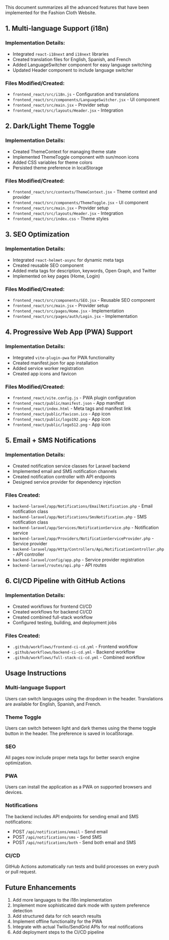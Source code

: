 

This document summarizes all the advanced features that have been implemented for the Fashion Cloth Website.

## 1. Multi-language Support (i18n)

### Implementation Details:
- Integrated `react-i18next` and `i18next` libraries
- Created translation files for English, Spanish, and French
- Added LanguageSwitcher component for easy language switching
- Updated Header component to include language switcher

### Files Modified/Created:
- `frontend_react/src/i18n.js` - Configuration and translations
- `frontend_react/src/components/LanguageSwitcher.jsx` - UI component
- `frontend_react/src/main.jsx` - Provider setup
- `frontend_react/src/layouts/Header.jsx` - Integration

## 2. Dark/Light Theme Toggle

### Implementation Details:
- Created ThemeContext for managing theme state
- Implemented ThemeToggle component with sun/moon icons
- Added CSS variables for theme colors
- Persisted theme preference in localStorage

### Files Modified/Created:
- `frontend_react/src/contexts/ThemeContext.jsx` - Theme context and provider
- `frontend_react/src/components/ThemeToggle.jsx` - UI component
- `frontend_react/src/main.jsx` - Provider setup
- `frontend_react/src/layouts/Header.jsx` - Integration
- `frontend_react/src/index.css` - Theme styles

## 3. SEO Optimization

### Implementation Details:
- Integrated `react-helmet-async` for dynamic meta tags
- Created reusable SEO component
- Added meta tags for description, keywords, Open Graph, and Twitter
- Implemented on key pages (Home, Login)

### Files Modified/Created:
- `frontend_react/src/components/SEO.jsx` - Reusable SEO component
- `frontend_react/src/main.jsx` - Provider setup
- `frontend_react/src/pages/Home.jsx` - Implementation
- `frontend_react/src/pages/auth/Login.jsx` - Implementation

## 4. Progressive Web App (PWA) Support

### Implementation Details:
- Integrated `vite-plugin-pwa` for PWA functionality
- Created manifest.json for app installation
- Added service worker registration
- Created app icons and favicon

### Files Modified/Created:
- `frontend_react/vite.config.js` - PWA plugin configuration
- `frontend_react/public/manifest.json` - App manifest
- `frontend_react/index.html` - Meta tags and manifest link
- `frontend_react/public/favicon.ico` - App icon
- `frontend_react/public/logo192.png` - App icon
- `frontend_react/public/logo512.png` - App icon

## 5. Email + SMS Notifications

### Implementation Details:
- Created notification service classes for Laravel backend
- Implemented email and SMS notification channels
- Created notification controller with API endpoints
- Designed service provider for dependency injection

### Files Created:
- `backend-laravel/app/Notifications/EmailNotification.php` - Email notification class
- `backend-laravel/app/Notifications/SmsNotification.php` - SMS notification class
- `backend-laravel/app/Services/NotificationService.php` - Notification service
- `backend-laravel/app/Providers/NotificationServiceProvider.php` - Service provider
- `backend-laravel/app/Http/Controllers/Api/NotificationController.php` - API controller
- `backend-laravel/config/app.php` - Service provider registration
- `backend-laravel/routes/api.php` - API routes

## 6. CI/CD Pipeline with GitHub Actions

### Implementation Details:
- Created workflows for frontend CI/CD
- Created workflows for backend CI/CD
- Created combined full-stack workflow
- Configured testing, building, and deployment jobs

### Files Created:
- `.github/workflows/frontend-ci-cd.yml` - Frontend workflow
- `.github/workflows/backend-ci-cd.yml` - Backend workflow
- `.github/workflows/full-stack-ci-cd.yml` - Combined workflow

## Usage Instructions

### Multi-language Support
Users can switch languages using the dropdown in the header. Translations are available for English, Spanish, and French.

### Theme Toggle
Users can switch between light and dark themes using the theme toggle button in the header. The preference is saved in localStorage.

### SEO
All pages now include proper meta tags for better search engine optimization.

### PWA
Users can install the application as a PWA on supported browsers and devices.

### Notifications
The backend includes API endpoints for sending email and SMS notifications:
- POST `/api/notifications/email` - Send email
- POST `/api/notifications/sms` - Send SMS
- POST `/api/notifications/both` - Send both email and SMS

### CI/CD
GitHub Actions automatically run tests and build processes on every push or pull request.

## Future Enhancements

1. Add more languages to the i18n implementation
2. Implement more sophisticated dark mode with system preference detection
3. Add structured data for rich search results
4. Implement offline functionality for the PWA
5. Integrate with actual Twilio/SendGrid APIs for real notifications
6. Add deployment steps to the CI/CD pipeline